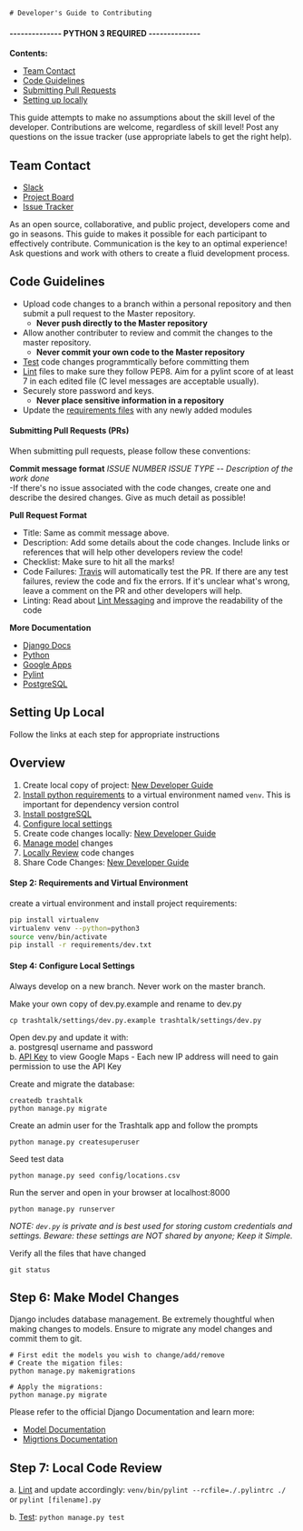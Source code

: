     # Developer's Guide to Contributing

#### -------------- **PYTHON 3 REQUIRED** --------------
**Contents:**
- [Team Contact](#teamcontact)
- [Code Guidelines](#codeguidelines)
- [Submitting Pull Requests](#pullrequests)
- [Setting up locally](#settings)

This guide attempts to make no assumptions about the skill level of the developer. Contributions are welcome, regardless of skill level! Post any questions on the issue tracker (use appropriate labels to get the right help).

<a name="teamcontact"></a>
## Team Contact
- [Slack](https://openoakland.slack.com)
- [Project Board](https://github.com/openoakland/TrashTalk/projects)
- [Issue Tracker](https://github.com/openoakland/TrashTalk/issues)

As an open source, collaborative, and public project, developers come and go in seasons. This guide to makes it possible for each participant to effectively contribute. Communication is the key to an optimal experience! Ask questions and work with others to create a fluid development process.

<a name="codeguidelines"></a>
## Code Guidelines

- Upload code changes to a branch within a personal repository and then submit a pull request to the Master repository.
   - **Never push directly to the Master repository**
- Allow another contributer to review and commit the changes to the master repository. 
   - **Never commit your own code to the Master repository**
- [Test](https://docs.djangoproject.com/en/2.0/topics/testing/) code changes programmtically before committing them
- [Lint](https://pylint.readthedocs.io/en/latest/index.html) files to make sure they follow PEP8. Aim for a pylint score of at least 7 in each edited file (C level messages are acceptable usually).
- Securely store password and keys.
    - **Never place sensitive information in a repository**
- Update the [requirements files](https://github.com/openoakland/TrashTalk/tree/master/requirements) with any newly added modules

<a name="pullrequests"></a>
#### Submitting Pull Requests (PRs)
When submitting pull requests, please follow these conventions:

__Commit message format__
*ISSUE NUMBER ISSUE TYPE -- Description of the work done*</br>
    -If there's no issue associated with the code changes, create one and describe the desired changes. Give as much detail as possible!

__Pull Request Format__
- Title: Same as commit message above.
- Description: Add some details about the code changes. 
 Include links or references that will help other developers review the code!
- Checklist: Make sure to hit all the marks! 
- Code Failures: [Travis](https://docs.travis-ci.com/user/getting-started/) will automatically test the PR. If there are any test failures, review the code and fix the errors. If it's unclear what's wrong, leave a comment on the PR and other developers will help.
- Linting: Read about [Lint Messaging](https://pylint.readthedocs.io/en/latest/user_guide/output.html#source-code-analysis-section) and improve the readability of the code

**More Documentation**
- [Django Docs](https://docs.djangoproject.com/en/dev/)
- [Python](https://www.python.org/dev/peps/pep-0008/)
- [Google Apps](https://cloud.google.com/docs/)
- [Pylint](https://pylint.readthedocs.io/en/latest/user_guide/)
- [PostgreSQL](https://www.postgresql.org/docs/)

<a name="settings"></a>
## Setting Up Local
Follow the links at each step for appropriate instructions
## Overview
1. Create local copy of project: [New Developer Guide](https://github.com/openoakland/TrashTalk/wiki/New-Developer-Guide)
2. [Install python requirements](#requirements) to a virtual environment named `venv`. This is important for dependency version control
3. [Install postgreSQL](https://www.postgresql.org/)
4. [Configure local settings](#localsettings) 
6. Create code changes locally: [New Developer Guide](https://github.com/openoakland/TrashTalk/wiki/New-Developer-Guide) 
7. [Manage model](#modeling) changes
8. [Locally Review](#localreview) code changes
9. Share Code Changes: [New Developer Guide](https://github.com/openoakland/TrashTalk/wiki/New-Developer-Guide)

<a name="requirements"></a>
#### Step 2: Requirements and Virtual Environment
create a virtual environment and install project requirements:
```bash
pip install virtualenv
virtualenv venv --python=python3
source venv/bin/activate
pip install -r requirements/dev.txt
```

<a name="localsettings"></a>
#### Step 4: Configure Local Settings

Always develop on a new branch. Never work on the master branch.

Make your own copy of dev.py.example and rename to dev.py
```
cp trashtalk/settings/dev.py.example trashtalk/settings/dev.py
```
Open dev.py and update it with:
   </br>a. postgresql username and password
   </br>b. [API Key](https://developers.google.com/maps/documentation/embed/guide) to view Google Maps
        - Each new IP address will need to gain permission to use the API Key
   
Create and migrate the database:
```
createdb trashtalk
python manage.py migrate
```
Create an admin user for the Trashtalk app and follow the prompts
```
python manage.py createsuperuser
```
Seed test data
```
python manage.py seed config/locations.csv
```
Run the server and open in your browser at localhost:8000
```
python manage.py runserver
```
*NOTE: `dev.py` is private and is best used for storing custom credentials and settings. Beware: these settings are NOT shared by anyone; Keep it Simple.*

Verify all the files that have changed
```
git status
```

<a name="modeling"></a>
## Step 6: Make Model Changes

Django includes database management. Be extremely thoughtful when making changes to models. Ensure to migrate any model changes and commit them to git.

```
# First edit the models you wish to change/add/remove
# Create the migation files:
python manage.py makemigrations

# Apply the migrations:
python manage.py migrate
```

Please refer to the official Django Documentation and learn more:
- [Model Documentation](https://docs.djangoproject.com/en/dev/topics/db/)
- [Migrtions Documentation](https://docs.djangoproject.com/en/dev/topics/migrations/)


<a name="localreview"></a>
## Step 7: Local Code Review
a. [Lint](https://pylint.readthedocs.io/en/latest/user_guide/run.html) and update accordingly: 
    ```venv/bin/pylint --rcfile=./.pylintrc ./```
    or
    ```pylint [filename].py```
    
b. [Test](https://docs.djangoproject.com/en/2.0/topics/testing/): 
    `python manage.py test`
